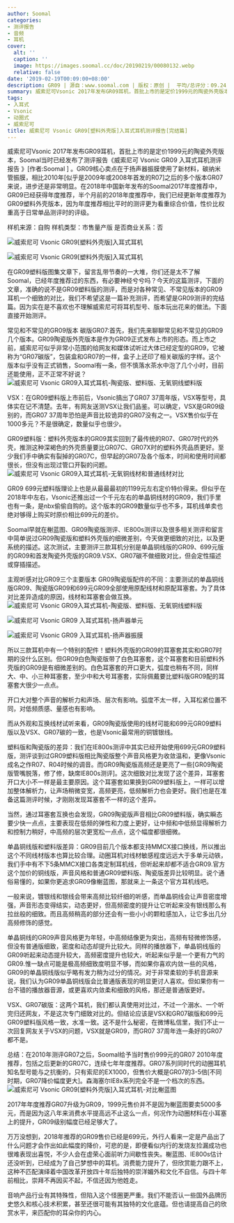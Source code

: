 ```yaml
---
author: Soomal
categories:
- 测评报告
- 音频
- 耳机
cover:
  alt: ''
  caption: ''
  image: https://images.soomal.cc/doc/20190219/00080132.webp
  relative: false
date: '2019-02-19T00:09:00+08:00'
description: GR09 | 源自：www.soomal.com | 版权：原创 |  平均/总评分：09.24/1081
summary: 威索尼可Vsonic 2017年发布GR09耳机，首批上市的是定价1999元的陶瓷外壳版本，Soomal当时已经发布了测评报告。但常见的GR09还包括699元塑料版，千元级单晶铜线版、特别的VSX和GR07碳版！
tags:
- 入耳式
- Vsonic
- 动圈式
- 威索尼可
title: 威索尼可 Vsonic GR09[塑料外壳版]入耳式耳机测评报告[完结篇]
---
```


威索尼可Vsonic 2017年发布GR09耳机，首批上市的是定价1999元的陶瓷外壳版本，Soomal当时已经发布了测评报告《威索尼可 Vsonic GR09 入耳式耳机测评报告 》[作者:Soomal ]
。GR09核心卖点在于扬声器振膜使用了新材料，碳纳米管振膜，相比2010年[似乎是2009年或2008年首发的R07]之后的多个版本GR07来说，进步还是非常明显。在2018年中国新年发布的Soomal2017年度推荐中，GR09已经获得年度推荐，半个月前的2018年度推荐中，我们已经更新年度推荐为GR09塑料外壳版本，因为年度推荐相比平时的测评更为看重综合价值，性价比权重高于日常单品测评时的评级。



样机来源：自购
样机类型：市售量产版
是否商业关系：否



![威索尼可 Vsonic GR09[塑料外壳版]入耳式耳机](https://images.soomal.cc/doc/20190212/00079955_01.webp)



![威索尼可 Vsonic GR09[塑料外壳版]入耳式耳机](https://images.soomal.cc/doc/20190212/00079956_01.webp)



在GR09塑料版图集文章下，留言乱带节奏的一大堆，你们还是太不了解Soomal，已经年度推荐过的东西，有必要神经兮兮吗？今天的这篇测评，下面的文章，准确的说不是GR09塑料版的测评，而是对各种常见、不常见版本的GR09耳机一个细致的对比，我们不希望这是一篇补充测评，而希望是GR09测评的完结篇。因为实在是不喜欢也不理解威索尼可将耳机型号、版本玩出花来的做法。下面直接开始测评。

常见和不常见的GR09版本
碳版GR07:首先，我们先来聊聊常见和不常见的GR09几个版本。GR09陶瓷版外壳版本是作为GR09正式发布上市的形态。而上市之前，威索尼可似乎非常小范围的给网友和媒体试听过大体已经定型的GR09，它被称为“GR07碳版”，包装盒和GR07的一样，盒子上还印了相关碳版的字样。这个版本似乎没有正式销售，Soomal有一条，但不慎落水茶水中泡了几个小时，目前还能使用，正不正常不好说？
![威索尼可 Vsonic GR09入耳式耳机-陶瓷版、塑料版、无氧铜线塑料版](https://images.soomal.cc/doc/20190219/00080129.webp)




VSX：在GR09塑料版上市前后，Vsonic搞出了GR07 37周年版，VSX等型号，具体实在记不清楚。去年，有网友送测VSX让我们品鉴。可以确定，VSX是GR09级别的，而GR07 37周年恐怕是声音比较诡异的GR07没有之一。VSX售价似乎在1000多元？不是很确定，数量似乎也很少。

GR09塑料版：塑料外壳版本的GR09其实回到了最传统的R07、GR07时代的外壳，推测这种深褐色的外壳质量要比GR07C、GR07X时的塑料外壳品质更好。至少我们手中确实有裂掉的GR07C，但早起的GR07及各个版本，时间和使用时间都很长，但没有出现过管口开裂的问题。
![威索尼可 Vsonic GR09入耳式耳机-无氧铜线材和普通线材对比](https://images.soomal.cc/doc/20190219/00080131.webp)




GR09 699元塑料版理论上也是从最最最初的1199元左右定价特价得来。但似乎在2018年中左右，Vsonic还推出过一个千元左右的单晶铜线材的GR09，我们手里也有一条，是nbx偷偷自购的。这个版本的GR09数量似乎也不多，耳机线单卖也绝对够得上购买时原价相比699元的差价。

Soomal早就在榭蓝图、GR09陶瓷版测评、IE800s测评以及很多相关测评和留言中简单说过GR09陶瓷版和塑料外壳版的细微差别，今天做更细致的对比，以及更系统的描述。这次测试，主要测评三款耳机分别是单晶铜线版的GR09、699元版的GR09和首发陶瓷外壳版的GR09.VSX、GR07碳不做细致对比，但会定性描述或穿插描述。

主观听感对比GR09三个主要版本
GR09陶瓷版配件的不同：主要测试的单晶铜线版GR09、陶瓷版GR09和699元GR09全部使用原配线材和原配耳塞套。为了具体对比差异造成的原因，线材和耳塞套会做互换。
![威索尼可 Vsonic GR09入耳式耳机-陶瓷版、塑料版、无氧铜线塑料版](https://images.soomal.cc/doc/20190219/00080130.webp)




![威索尼可 Vsonic GR09 入耳式耳机-扬声器单元](https://images.soomal.cc/doc/20170511/00067774_01.webp)




![威索尼可 Vsonic GR09 入耳式耳机-扬声器振膜](https://images.soomal.cc/doc/20170511/00067775_01.webp)




所以三款耳机中有一个特别的配件！塑料外壳版的GR09的耳塞套其实和GR07时期的没什么区别。但GR09白色陶瓷版带了白色耳塞套，这个耳塞套和目前塑料外壳版的GR09是有细微差别的。白色耳塞套的开口更大，弧度也稍有不同，同样大、中、小三种耳塞套，至少中和大号耳塞套，实际佩戴要比塑料版GR09配的耳塞套大很少一点点。

开口大对整个声音的解析力和声场、层次有影响。弧度不太一样，入耳松紧位置不同，对低频质感、量感也有影响。

而从外观和互换线材试听来看，GR09陶瓷版使用的线材可能和699元GR09塑料版以及VSX、GR07碳的一致，也是Vsonic最常用的铜镀银线。

塑料版和陶瓷版的差异：我们在IE800s测评中其实已经开始使用699元GR09塑料版，测评谈到过GR09塑料版相比陶瓷版整个声音风格更为收敛温和，更像Vsonic成名之作R07、R04时候的调音。而GR09陶瓷版高频还是更亮了一些[GR09陶瓷版管嘴脱落，修了修，缺席IE800s测评]。这次细致对比发现了这个差异，耳塞套开口大小不一样是最主要原因。这个耳塞套如果换到GR09塑料版上，一样可以增加整体解析力，让声场稍微变宽，高频更亮，低频解析力也会更好。我们也是在准备这篇测评时候，才刚刚发现耳塞套不一样的这个差异。

当然，通过耳塞套互换也会发现，GR09陶瓷版声音相比GR09塑料版，确实瞬态要少快一点点，主要表现在低频的弹性和力度上更好，让中频和中低频显得解析力和控制力稍好，中高频的层次更宽松一点点，这个幅度都很细微。

单晶铜线版和塑料版差异：GR09目前几个版本都支持MMCX接口换线，所以推出这个不同线材版本也算比较合理。动圈耳机对线材敏感程度远远大于多单元动铁，我们手中有不下5条MMCX接口各类定制耳机线，但听起来却都不适合GR09.官方这个加价的铜线版，声音风格和普通GR09塑料版、陶瓷版差异比较明显。说个通俗易懂的，如果你更追求GR09像榭蓝图，那就来上一条这个官方耳机线吧。

一般来说，镀银线和银线会带来高频比较纤细的听感，而单晶铜线会让声音密度增强，声音形态变得结实，动态更好，但高频密度的提升让它听起来没有银线那么有拉丝般的细致。而且高频稍高的部分还会有一些小小的颗粒感加入，让它多出几分高频修饰的感觉。

单晶铜线的GR09声音风格更为年轻，中高频结像更为突出，高频有轻微修饰感，但没有普通版细致，密度和动态却提升比较大。同样的播放器下，单晶铜线版的GR09听起来动态提升较大，高频密度提升也较大，听起来似乎是一个更有力气的GR09.惟一缺点可能是极高频细致度明显不够，而如果你喜欢内敛一些的风格，GR09的单晶铜线版似乎略有发力稍为过分的情况。对于非常柔软的手机音源来说，我们认为GR09单晶铜线版会比普通版表现的明显更讨人喜欢。但如果你有一台不错的播放器音源，或更喜欢内敛柔和细致的风格，那还是普通版更好。

VSX、GR07碳版：这两个耳机，我们都认真使用对比过，不过一个溺水、一个听完归还网友，不是这次专门细致对比的。但结论应该是VSX和GR07碳版和699元GR09塑料版风格一致，水准一致。这不是什么秘密，在微博私信里，我们不止一次回复网友关于VSX的问题，VSX就是GR09，而GR07 37周年连一条好的GR07都不是。

总结：在2010年测评GR07之后，Soomal给予当时售价999元的GR07 2010年度推荐，包括之后更新的GR07C，连续七年年度推荐。GR07系列同时代的动圈耳机知名型号能与之抗衡的，只有索尼的EX1000，但售价大概是GR07的3-5倍[不同时期，GR07降价幅度更大]。森海塞尔IE8x系列完全不是一个档次的东西。
![威索尼可 Vsonic GR09[塑料外壳版]入耳式耳机-对比榭蓝图](https://images.soomal.cc/doc/20190212/00079965.webp)




2017年年度推荐GR07升级为GR09，1999元售价并不是因为榭蓝图要卖5000多元，而是因为这八年来消费水平提高远不止这么一点，何况作为动圈材料在小耳塞上的提升，GR09级别幅度已经足够大了。

万万没想到，2018年推荐的GR09售价已经是699元，外行人看来一定是产品出了什么问题才会作出如此幅度的降价，可悲的是，即便看似内行的发烧友捡漏成功也很难表现出喜悦，不少人会在虚荣心面前听力间歇性丧失。榭蓝图、IE800s估计还没听到，已经成为了自己梦想中的耳机。消费能力提升了，但欣赏能力跟不上，这种不匹配演绎着中国改革开放四十年后独特的崇洋媚外和文化不自信。与四十年前相比，崇拜不再因买不起，不信还因为他姓走。

音响产品行业有其特殊性，但陷入这个怪圈更严重。我们不能否认一些国外品牌历史悠久和核心技术积累，甚至还很可能有其独特的文化底蕴。但也请提高自己的欣赏水平，来匹配你的耳朵你的内心。